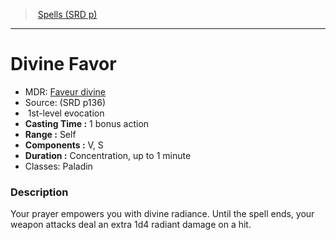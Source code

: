 ﻿---
!SpellItem
Family: SpellVO
Level: 1
Type: evocation
CastingTime: 1 bonus action
Range: Self
Components: V, S
Duration: Concentration, up to 1 minute
Classes: Paladin
Id: spells_vo.md#divine-favor
ParentLink: spells_vo.md#spells-srd-p
Name: Divine Favor
ParentName: Spells (SRD p)
NameLevel: 1
AltName: '[Faveur divine](hd_spells_faveur_divine.md)'
Source: (SRD p136)
Attributes: {}
AttributesDictionary: >+
  {}

---
> [Spells (SRD p)](srd_spells.md)

---

# Divine Favor

- MDR: [Faveur divine](hd_spells_faveur_divine.md)
- Source: (SRD p136)
-  1st-level evocation
- **Casting Time :** 1 bonus action
- **Range :** Self
- **Components :** V, S
- **Duration :** Concentration, up to 1 minute
- Classes: Paladin

### Description

Your prayer empowers you with divine radiance. Until the spell ends, your weapon attacks deal an extra 1d4 radiant damage on a hit.

